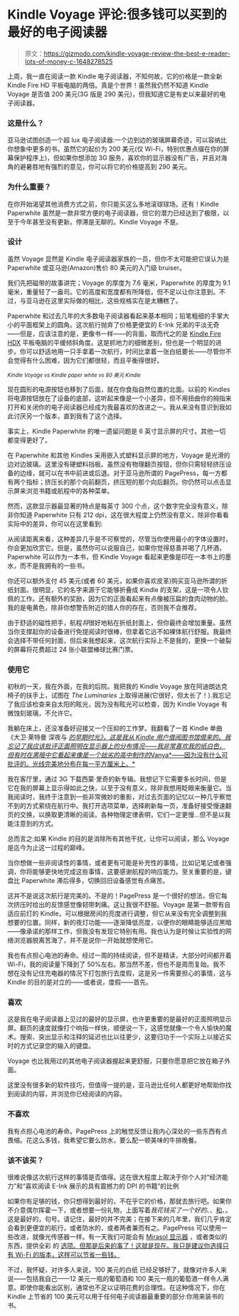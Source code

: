 # Kindle Voyage 评论:很多钱可以买到的最好的电子阅读器

> 原文：<https://gizmodo.com/kindle-voyage-review-the-best-e-reader-lots-of-money-c-1648278525>

上周，我一直在阅读一款 Kindle 电子阅读器，不知何故，它的价格是一款全新 Kindle Fire HD 平板电脑的两倍。真是个世界！虽然我仍然不知道 Kindle Voyage 是否值 200 美元(3G 版是 290 美元)，但我知道它是有史以来最好的电子阅读器。



### 这是什么？

亚马逊试图创造一个超 lux 电子阅读器:一个边到边的玻璃屏幕奇迹，可以容纳比你想象中更多的书。虽然它的起价为 200 美元(仅 Wi-Fi，特别优惠点缀在你的屏幕保护程序上)，但如果你想添加 3G 服务，喜欢你的显示器没有广告，并且对海角的避暑胜地有强烈的意见，你可以将它的价格提高到 290 美元。

### 为什么重要？

在你开始渴望其他消费方式之前，你只能买这么多地滚球球场。还有！Kindle Paperwhite 虽然是一款非常方便的电子阅读器，但它的潜力已经达到了极限，以至于今年甚至没有更新。停滞是无聊的。Kindle Voyage 不是。

### 设计

虽然 Voyage 显然是 Kindle 电子阅读器家族的一员，但你不太可能把它误认为是 Paperwhite 或亚马逊(Amazon)售价 80 美元的入门级 bruiser。

我们先把磁带的故事讲完；Voyage 的厚度为 7.6 毫米，Paperwhite 的厚度为 9.1 毫米，重量轻了一盎司。它的高度和宽度都有所降低，但不足以让你注意到。不过，与亚马逊在这里实际做的相比，这些规格实在是太糟糕了。

Paperwhite 和过去几年的大多数电子阅读器看起来基本相同；铅笔粗细的手掌大小的平面框架上的圆角。这次航行抛弃了价格更便宜的 E-Ink 兄弟的平淡无奇——但是，应该注意的是，更像书一样——的背面，取而代之的是 [Kindle Fire HDX](http://gizmodo.com/kindle-fire-hdx-review-third-times-a-charmer-1427201835) 平板电脑的平缓倾斜角度。这是抓地力的细微差别，但也是一个明显的进步。你可以舒适地用一只手拿着一次航行，时间比拿着一张白纸要长——尽管你不会觉得有什么困难，因为它们都很轻，而且平衡得很好。

<small>*Kindle Voyage vs Kindle paper white vs 80 美元 Kindle*</small>

现在圆形的电源按钮也移到了后面，就在你食指自然位置的北面。以前的 Kindles 将电源按钮放在了设备的底部，这听起来像是一个小差异，但不用扭曲你的拇指来打开和关闭你的电子阅读器已经成为我最喜欢的改进之一。我从来没有意识到我如此讨厌另一个版本，直到我有了这个选择。

事实上，Kindle Paperwhite 的唯一遗留问题是 6 英寸显示屏的尺寸。其他一切都变得更好了。

在 Paperwhite 和其他 Kindles 采用嵌入式塑料显示屏的地方，Voyage 是光滑的边对边玻璃。这里没有硬塑料挡板。虽然没有物理翻页按钮，但你只需轻轻挤压设备的边缘，就可以在书中前进或后退。对于亚马逊所谓的 PagePress，每一方都有两个指标；挤压长的那个向前翻页，挤压短的那个向后翻页。你仍然可以点击显示屏来浏览书籍或航程中的各种菜单。

然而，这款显示器最显著的特点是每英寸 300 个点，这个数字完全没有意义，除非你知道 Paperwhite 只有 212 dpi，这在很大程度上仍然没有意义，除非你看看实际中的差异，你可以在这里看到:

从阅读距离来看，这种差异几乎是不可察觉的，尽管当你使用最小的字体设置时，你会更加欣赏它。但是，虽然你可以说服自己，如果你觉得慈善并喝了几杯酒，Paperwhite 可以作为一本书，但 Kindle Voyage 看起来更像是印在一本书上的墨水，而不是我拥有的一些书。

你还可以额外支付 45 美元(或者 60 美元，如果你喜欢皮革)购买亚马逊所谓的折纸封面。很明显，它的名字来源于它能够折叠成 Kindle 的支架，这是一项令人钦佩的工作。还有额外的奖励，因为它的正面看起来有点像被压扁的食肉动物的脸。我的是电黄色，除非你想警告附近的猎人你的存在，否则我不会推荐。

由于舒适的磁性把手，航程*将*很好地粘在折纸封面上，但你最终会增加重量。虽然当你支撑起你的设备进行免提阅读时很棒，但拿着它远不如裸体航行舒服。我最终会选择不带任何封面，但后来我想起来，这次航行实际上不是我的，更换一个破裂的屏幕将花费超过 24 张小联盟棒球比赛门票。

### 使用它

初秋的一天，我在外面，在我的后院。我把我的 Kindle Voyage 放在阿迪朗达克椅子的扶手上，试图在 *The Luminaries* 上取得进展(它很好，但太长了！).我忘记了我应该检查来自太阳的眩光，因为没有眩光可以检查，因为 Kindle Voyage 有微蚀刻玻璃，不允许它。

我躺在床上，还没准备好迎接又一个压抑的工作梦。我翻看了一首 Kindle 单曲《大卫·莱特曼 深夜与 [*的早期时光》，这是我从 Kindle 用户借阅图书馆借来的。我忘记了我应该批评正面照明在显示器上的分布情况——我非常喜欢我的纸白色，但有时在黑暗中它看起来像是一个拙劣的高中制作的*Vanya*——因为没有什么可批评的。光线完美地分布在每一平方厘米上。*](http://www.amazon.com/History-Letterman-1982-1993-Kindle-Single-ebook/dp/B00NUFALQU?asc_campaign=InlineText&asc_refurl=https://gizmodo.com/kindle-voyage-review-the-best-e-reader-lots-of-money-c-1648278525&asc_source=&tag=kinjagizmodolink-20)

我在客厅里，通过 3G 下载西蒙·里奇的新专辑。我想记下它需要多长时间，但是它在我的屏幕上显示得如此之快，以至于没有意义，除非我想用眨眼来衡量它。当我阅读时，我终于注意到一些非常微妙的重影，对过去页面的记忆以一种几乎察觉不到的方式萦绕在航行中。我打开选项菜单，选择刷新每一页，准备好接受慢速翻页的交换，以换取更清晰的阅读。各种物理定律表明，它们一定更慢...但不是以我能注意到的方式。

总而言之:如果 Kindle 的目的是消除所有其他干扰，让你可以阅读，那么 Voyage 是迄今为止这一过程的巅峰。

当你想做一些非阅读性的事情，或者更有可能是补充性的事情，比如记笔记或者强调，你将能够更快地完成这些事情，这要感谢航程的响应能力。至关重要的是，键盘比 Paperwhite 滞后得多，切换回旧设备感觉有点痛苦。

这并不是说这次航行是完美的。不是的！PagePress 是一个很好的想法，但它每次挤压时给出的反馈感觉像韧带刺痛。这让我很不舒服。Voyage 是第一款带有自适应前灯的 Kindle，可以根据房间的亮度进行调整，但它从来没有完全调整到我想要的位置。同样，新的夜灯功能——逐渐降低亮度，以便你的眼睛能够适应黑暗——像承诺的那样工作，但我没有发现它特别有用。我也认为是时候让实验性的网络浏览器脱离苦海了，并不是说你一开始就想使用它。

我也有点担心电池的寿命。经过一周的持续阅读，但不是精读，大部分时间都开着 Wi-Fi，我的阅读量下降到了 50%左右。那当然不差，但也不是周而复始。我不想在没有记住充电器的情况下打包旅行去度假，这是另一件需要担心的事情，这与 Kindle 的目的是对立的——或者说，度假——首先。

### 喜欢

这是我在电子阅读器上见过的最好的显示屏，也许更重要的是最好的正面照明显示屏。翻页的速度就像打个响指一样快，顺便说一下，这感觉就像一个令人愉快的魔术。搜索、突出显示和注释的延迟也比以往更少，这要归功于一个实际上以接近实时的方式记录您的输入的键盘。

Voyage 也比我用过的其他电子阅读器握起来更舒服，只要你愿意把它放在箱子外面。

这里没有很多新的软件技巧，但值得一提的是，亚马逊比任何人都更好地帮助你找到阅读的内容，并浏览你已经阅读的内容。

### 不喜欢

我有点担心电池的寿命。PagePress 上的触觉反馈让我内心深处的一些东西有点畏缩。花这么多钱，我希望它要么防水，要么配一顿美味的牛排晚餐。

### 该不该买？

很难说像这次航行这样的事情是否值得。这在很大程度上取决于你个人对“经济能力”和“喜欢阅读 E-Ink 展示的具有震撼力的 DPI 的书籍”的比例

如果你有足够的钱，你只想得到最好的，不在乎它的价格，那就去旅行吧。如果你不介意偶尔挥霍一下，或者想要一份礼物，上面写着*我花钱买了一个好的*、、[和](http://www.amazon.com/High-Resolution-Display-Adaptive-PagePress-Sensors/dp/B00GDQDRPK?asc_campaign=InlineText&asc_refurl=https://gizmodo.com/kindle-voyage-review-the-best-e-reader-lots-of-money-c-1648278525&asc_source=&tag=kinjagizmodolink-20)、。这是最好的，句号。请记住，最好的并不完美；在接下来的几年里，我们几乎肯定会看到更便宜的航行，或者防水的，或者两者兼而有之。PagePress 可以使用一些改进，就像光传感器一样。有一天我们可能会有 [Mirasol 显示器](http://gizmodo.com/qualcomms-mirasol-full-color-e-ink-displays-nearly-read-5861748) ，或者类似的东西，提供全彩 的 [选项。但那是后来的事了！这就是现在。我只是建议你选择只有 Wi-Fi 的版本，这样可以节省一些钱。](http://gizmodo.com/qualcomm-toq-review-still-not-time-for-a-smartwatch-1486362359)

不过，我怀疑，对许多人来说，100 美元的白纸 已经足够好了，就像对许多人来说——包括我自己——12 美元一瓶的葡萄酒和 100 美元一瓶的葡萄酒一样令人满意。即使你能看出区别，通常也不足以证明花费的合理性。在这种情况下，你在 Kindle 上节省的 100 美元可以用于任何电子阅读器最重要的部分:你用来装书的书。